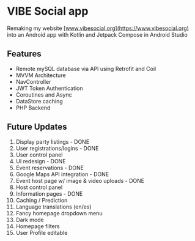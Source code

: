 VIBE Social app
==================================

Remaking my website [www.vibesocial.org](https://www.vibesocial.org) into an Android app with Kotlin and Jetpack Compose in Android Studio


Features
--------------

- Remote mySQL database via API using Retrofit and Coil
- MVVM Architecture
- NavController
- JWT Token Authentication
- Coroutines and Async
- DataStore caching
- PHP Backend


Future Updates
---------------

1. Display party listings - DONE
2. User registrations/logins - DONE
3. User control panel
4. UI redesign - DONE
5. Event reservations - DONE
6. Google Maps API integration - DONE
7. Event host page w/ image & video uploads - DONE
8. Host control panel
9. Information pages - DONE
10. Caching / Prediction
11. Language translations (en/es)
12. Fancy homepage dropdown menu
13. Dark mode
14. Homepage filters
15. User Profile editable